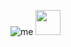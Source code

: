 ![me](https://github.com/DeedsBaron/White_Punk/blob/9e0443193555c10b88f9e02333b93ff5bb506ca6/giphy.gif)
<img src="https://github.com/DeedsBaron/White_Punk/blob/9e0443193555c10b88f9e02333b93ff5bb506ca6/giphy.gif" width="40" height="40" />
